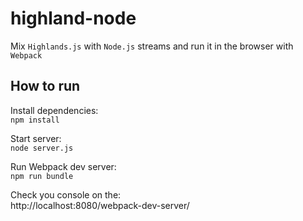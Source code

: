 # highland-node

Mix `Highlands.js` with `Node.js` streams and run it in the browser with `Webpack`

## How to run

Install dependencies:  
`npm install`  

Start server:  
`node server.js`  

Run Webpack dev server:  
`npm run bundle`  

Check you console on the:  
http://localhost:8080/webpack-dev-server/
